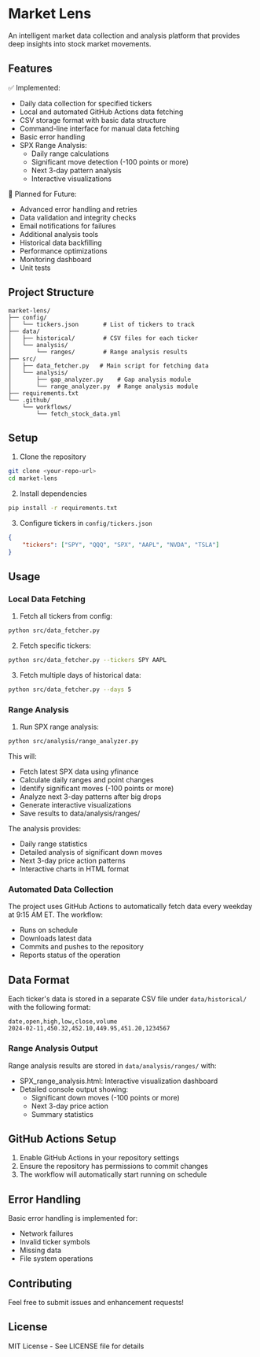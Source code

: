 # Market Lens

An intelligent market data collection and analysis platform that provides deep insights into stock market movements.

## Features

✅ Implemented:
- Daily data collection for specified tickers
- Local and automated GitHub Actions data fetching
- CSV storage format with basic data structure
- Command-line interface for manual data fetching
- Basic error handling
- SPX Range Analysis:
  - Daily range calculations
  - Significant move detection (-100 points or more)
  - Next 3-day pattern analysis
  - Interactive visualizations

🚧 Planned for Future:
- Advanced error handling and retries
- Data validation and integrity checks
- Email notifications for failures
- Additional analysis tools
- Historical data backfilling
- Performance optimizations
- Monitoring dashboard
- Unit tests

## Project Structure
```
market-lens/
├── config/
│   └── tickers.json       # List of tickers to track
├── data/
│   ├── historical/        # CSV files for each ticker
│   └── analysis/
│       └── ranges/        # Range analysis results
├── src/
│   ├── data_fetcher.py   # Main script for fetching data
│   └── analysis/
│       ├── gap_analyzer.py    # Gap analysis module
│       └── range_analyzer.py  # Range analysis module
├── requirements.txt
└── .github/
    └── workflows/
        └── fetch_stock_data.yml
```

## Setup

1. Clone the repository
```bash
git clone <your-repo-url>
cd market-lens
```

2. Install dependencies
```bash
pip install -r requirements.txt
```

3. Configure tickers in `config/tickers.json`
```json
{
    "tickers": ["SPY", "QQQ", "SPX", "AAPL", "NVDA", "TSLA"]
}
```

## Usage

### Local Data Fetching

1. Fetch all tickers from config:
```bash
python src/data_fetcher.py
```

2. Fetch specific tickers:
```bash
python src/data_fetcher.py --tickers SPY AAPL
```

3. Fetch multiple days of historical data:
```bash
python src/data_fetcher.py --days 5
```

### Range Analysis

1. Run SPX range analysis:
```bash
python src/analysis/range_analyzer.py
```

This will:
- Fetch latest SPX data using yfinance
- Calculate daily ranges and point changes
- Identify significant moves (-100 points or more)
- Analyze next 3-day patterns after big drops
- Generate interactive visualizations
- Save results to data/analysis/ranges/

The analysis provides:
- Daily range statistics
- Detailed analysis of significant down moves
- Next 3-day price action patterns
- Interactive charts in HTML format

### Automated Data Collection

The project uses GitHub Actions to automatically fetch data every weekday at 9:15 AM ET. The workflow:
- Runs on schedule
- Downloads latest data
- Commits and pushes to the repository
- Reports status of the operation

## Data Format

Each ticker's data is stored in a separate CSV file under `data/historical/` with the following format:
```
date,open,high,low,close,volume
2024-02-11,450.32,452.10,449.95,451.20,1234567
```

### Range Analysis Output

Range analysis results are stored in `data/analysis/ranges/` with:
- SPX_range_analysis.html: Interactive visualization dashboard
- Detailed console output showing:
  - Significant down moves (-100 points or more)
  - Next 3-day price action
  - Summary statistics

## GitHub Actions Setup

1. Enable GitHub Actions in your repository settings
2. Ensure the repository has permissions to commit changes
3. The workflow will automatically start running on schedule

## Error Handling

Basic error handling is implemented for:
- Network failures
- Invalid ticker symbols
- Missing data
- File system operations

## Contributing

Feel free to submit issues and enhancement requests!

## License

MIT License - See LICENSE file for details
